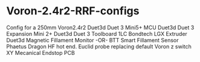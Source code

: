 # Voron-2.4r2-RRF-configs
Config for a 250mm Voron2.4r2 
  Duet3d Duet 3 Mini5+ MCU
  Duet3d Duet 3 Expansion Mini 2+
  Duet3d Duet 3 Toolboard 1LC
  Bondtech LGX Extruder
  Duet3d Magnetic Fillament Monitor -OR- BTT Smart Fillament Sensor
  Phaetus Dragon HF hot end.
  Euclid probe replacing default Voron z switch
  XY Mecanical Endstop PCB
  
